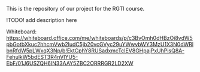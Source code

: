 This is the repository of our project for the RGTI course.

!TODO! add description here

Whiteboard:
https://whiteboard.office.com/me/whiteboards/p/c3BvOmh0dHBzOi8vdW5pbGotbXkuc2hhcmVwb2ludC5jb20vcGVyc29uYWwvbWY3MzU1X3N0dWRlbnRfdW5pLWxqX3Np/b!EktCphY8RUSadxmcTcIEV8GHpajPxUhPisQ8A-FehulkW5bdEST3R4nVIYU5-EbF/01J6USZQH6IN33AAY5ZBC2ORRRGR2LD2XW
